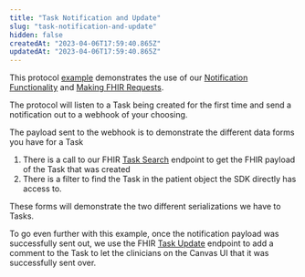 ```yaml
---
title: "Task Notification and Update"
slug: "task-notification-and-update"
hidden: false
createdAt: "2023-04-06T17:59:40.865Z"
updatedAt: "2023-04-06T17:59:40.865Z"
---
```

This protocol [example](https://github.com/canvas-medical/open-source-sdk/blob/main/canvas_workflow_helpers/protocols/task_notification_and_update.py) demonstrates the use of our [Notification Functionality](doc:notification-protocol) and [Making FHIR Requests](doc:making-fhir-requests). 

The protocol will listen to a Task being created for the first time and send a notification out to a webhook of your choosing. 

The payload sent to the webhook is to demonstrate the different data forms you have for a Task

1. There is a call to our FHIR [Task Search](ref:task-search) endpoint to get the FHIR payload of the Task that was created
2. There is a filter to find the Task in the patient object the SDK directly has access to. 

These forms will demonstrate the two different serializations we have to Tasks. 

To go even further with this example, once the notification payload was successfully sent out, we use the FHIR [Task Update](ref:task-update) endpoint to add a comment to the Task to let the clinicians on the Canvas UI that it was successfully sent over.